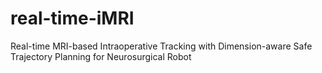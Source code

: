 # real-time-iMRI
Real-time MRI-based Intraoperative Tracking with Dimension-aware Safe Trajectory Planning for Neurosurgical Robot
